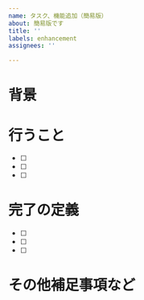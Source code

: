 ```yaml
---
name: タスク、機能追加（簡易版）
about: 簡易版です
title: ''
labels: enhancement
assignees: ''

---
```


# 背景

# 行うこと
- [ ]
- [ ]
- [ ]

# 完了の定義
- [ ]
- [ ]
- [ ]

# その他補足事項など
